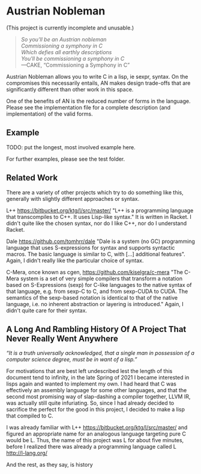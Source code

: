 # Austrian Nobleman

(This project is currently incomplete and unusable.)

> _So you'll be an Austrian nobleman_  
> _Commissioning a symphony in C_  
> _Which defies all earthly descriptions_  
> _You'll be commissioning a symphony in C_  
> —CAKE, “Commissioning a Symphony in C”

Austrian Nobleman allows you to write C in a lisp, ie sexpr, syntax. On the compromises this necessarily entails, AN makes design trade-offs that are significantly different than other work in this space.

One of the benefits of AN is the reduced number of forms in the language. Please see the implementation file for a complete description (and implementation) of the valid forms.

## Example

TODO: put the longest, most involved example here.

For further examples, please see the test folder.

## Related Work

There are a variety of other projects which try to do something like this, generally with slightly different approaches or syntax.

L++ https://bitbucket.org/ktg/l/src/master/ "L++ is a programming language that transcompiles to C++. It uses Lisp-like syntax." It is written in Racket. I didn't quite like the chosen syntax, nor do I like C++, nor do I understand Racket.

Dale https://github.com/tomhrr/dale "Dale is a system (no GC) programming language that uses S-expressions for syntax and supports syntactic macros. The basic language is similar to C, with [...] additional features". Again, I didn't really like the particular choice of syntax.

C-Mera, once known as cgen, https://github.com/kiselgra/c-mera "The C-Mera system is a set of very simple compilers that transform a notation based on S-Expressions (sexp) for C-like languages to the native syntax of that language, e.g. from sexp-C to C, and from sexp-CUDA to CUDA. The semantics of the sexp-based notation is identical to that of the native language, i.e. no inherent abstraction or layering is introduced." Again, I didn't quite care for their syntax.

## A Long And Rambling History Of A Project That Never Really Went Anywhere

_“It is a truth universally acknowledged, that a single man in possession of a computer science degree, must be in want of a lisp.”_

For motivations that are best left undescribed lest the length of this document tend to infinity, in the late Spring of 2021 I became interested in lisps again and wanted to implement my own. I had heard that C was effectively an assembly language for some other languages, and that the second most promising way of slap-dashing a compiler together, LLVM IR, was actually still quite infuriating. So, since I had already decided to sacrifice the perfect for the good in this project, I decided to make a lisp that compiled to C.

I was already familiar with L++ https://bitbucket.org/ktg/l/src/master/ and figured an appropriate name for an analogous language targeting pure C would be L. Thus, the name of this project was L for about five minutes, before I realized there was already a programming language called L http://l-lang.org/

And the rest, as they say, is history
